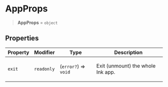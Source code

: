 # AppProps

> **AppProps** = `object`

## Properties

<table>
<thead>
<tr>
<th>Property</th>
<th>Modifier</th>
<th>Type</th>
<th>Description</th>
</tr>
</thead>
<tbody>
<tr>
<td>

<a id="exit"></a> `exit`

</td>
<td>

`readonly`

</td>
<td>

(`error?`) => `void`

</td>
<td>

Exit (unmount) the whole Ink app.

</td>
</tr>
</tbody>
</table>
